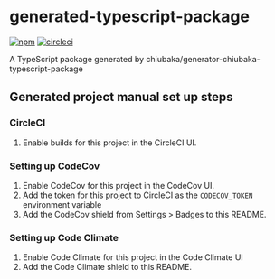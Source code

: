 # generated-typescript-package

[![npm](https://img.shields.io/npm/v/generated-typescript-package)](https://www.npmjs.com/package/generated-typescript-package)
[![circleci](https://circleci.com/gh/chiubaka/generated-typescript-package.svg?style=shield)](https://app.circleci.com/pipelines/github/chiubaka/generated-typescript-package?filter=all)


A TypeScript package generated by chiubaka/generator-chiubaka-typescript-package

## Generated project manual set up steps
### CircleCI
1. Enable builds for this project in the CircleCI UI.

### Setting up CodeCov
1. Enable CodeCov for this project in the CodeCov UI.
2. Add the token for this project to CircleCI as the `CODECOV_TOKEN` environment variable
3. Add the CodeCov shield from Settings > Badges to this README.

### Setting up Code Climate
1. Enable Code Climate for this project in the Code Climate UI
2. Add the Code Climate shield to this README.
